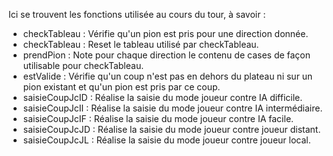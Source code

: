 <DOCTYPE html>
  <head>
  </head>
  <body>
    <p>Ici se trouvent les fonctions utilisée au cours du tour, à savoir :</p>
    <ul>
      <li> checkTableau : Vérifie qu'un pion est pris pour une direction donnée.</li>
      <li> checkTableau : Reset le tableau utilisé par checkTableau.</li>
      <li> prendPion : Note pour chaque direction le contenu de cases de façon utilisable pour checkTableau.</li>
      <li> estValide : Vérifie qu'un coup n'est pas en dehors du plateau ni sur un pion existant et qu'un pion est pris par ce coup.</li>
      <li> saisieCoupJcID : Réalise la saisie du mode joueur contre IA difficile.</li>
      <li> saisieCoupJcII : Réalise la saisie du mode joueur contre IA intermédiaire.</li>
      <li> saisieCoupJcIF : Réalise la saisie du mode joueur contre IA facile.</li>
      <li> saisieCoupJcJD : Réalise la saisie du mode joueur contre joueur distant.</li>
      <li> saisieCoupJcJL : Réalise la saisie du mode joueur contre joueur local.</li>
    </ul>
  </body>
</html>
